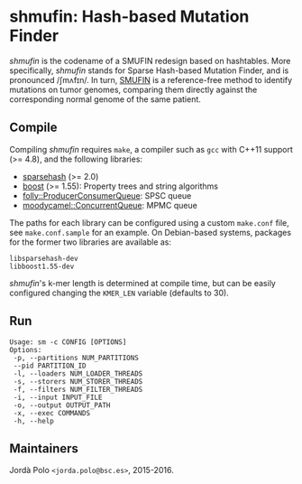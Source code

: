 # shmufin: Hash-based Mutation Finder

*shmufin* is the codename of a SMUFIN redesign based on hashtables. More
specifically, *shmufin* stands for Sparse Hash-based Mutation Finder, and is
pronounced /ʃmʌfɪn/. In turn, [SMUFIN][smufin] is a reference-free method to
identify mutations on tumor genomes, comparing them directly against the
corresponding normal genome of the same patient.

## Compile

Compiling *shmufin* requires `make`, a compiler such as `gcc` with C++11
support (>= 4.8), and the following libraries:

 - [sparsehash][sparsehash] (>= 2.0)
 - [boost][boost] (>= 1.55): Property trees and string algorithms
 - [folly::ProducerConsumerQueue][folly]: SPSC queue
 - [moodycamel::ConcurrentQueue][concurrentq]: MPMC queue

The paths for each library can be configured using a custom `make.conf` file,
see `make.conf.sample` for an example. On Debian-based systems, packages for
the former two libraries are available as:

 ```
 libsparsehash-dev
 libboost1.55-dev
 ```

*shmufin*'s k-mer length is determined at compile time, but can be easily
configured changing the `KMER_LEN` variable (defaults to 30).

## Run

 ```
 Usage: sm -c CONFIG [OPTIONS]
 Options:
  -p, --partitions NUM_PARTITIONS
  --pid PARTITION_ID
  -l, --loaders NUM_LOADER_THREADS
  -s, --storers NUM_STORER_THREADS
  -f, --filters NUM_FILTER_THREADS
  -i, --input INPUT_FILE
  -o, --output OUTPUT_PATH
  -x, --exec COMMANDS
  -h, --help
 ```

## Maintainers

Jordà Polo `<jorda.polo@bsc.es>`, 2015-2016.

[smufin]: http://cg.bsc.es/smufin/ "SMUFIN"
[boost]: http://www.boost.org/ "Boost"
[sparsehash]: https://github.com/sparsehash/sparsehash "Sparse Hash"
[folly]: https://github.com/facebook/folly "Folly"
[concurrentq]: https://github.com/cameron314/concurrentqueue "ConcurrentQueue"
